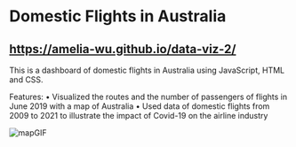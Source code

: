 # Domestic Flights in Australia  
## https://amelia-wu.github.io/data-viz-2/
This is a dashboard of domestic flights in Australia using JavaScript, HTML and CSS.

Features:
• Visualized the routes and the number of passengers of flights in June 2019 with a map of Australia
• Used data of domestic flights from 2009 to 2021 to illustrate the impact of Covid-19 on the airline industry

![mapGIF](https://user-images.githubusercontent.com/62229810/169536485-a4947421-f5c6-4e43-8b51-51b770933230.gif)


